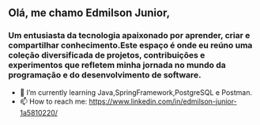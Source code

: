 ## Olá, me chamo Edmilson Junior, 
### Um entusiasta da tecnologia apaixonado por aprender, criar e compartilhar conhecimento.Este espaço é onde eu reúno uma coleção diversificada de projetos, contribuições e experimentos que refletem minha jornada no mundo da programação e do desenvolvimento de software.



- 🌱 I’m currently learning Java,SpringFramework,PostgreSQL e Postman.
- 📫 How to reach me: https://www.linkedin.com/in/edmilson-junior-1a5810220/

